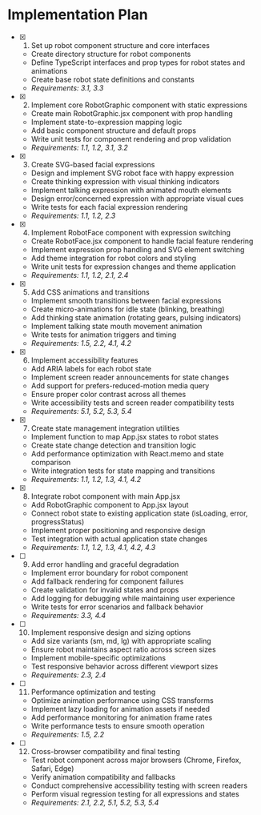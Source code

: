 # Implementation Plan

- [x] 1. Set up robot component structure and core interfaces

  - Create directory structure for robot components
  - Define TypeScript interfaces and prop types for robot states and animations
  - Create base robot state definitions and constants
  - _Requirements: 3.1, 3.3_

- [x] 2. Implement core RobotGraphic component with static expressions

  - Create main RobotGraphic.jsx component with prop handling
  - Implement state-to-expression mapping logic
  - Add basic component structure and default props
  - Write unit tests for component rendering and prop validation
  - _Requirements: 1.1, 1.2, 3.1, 3.2_

- [x] 3. Create SVG-based facial expressions

  - Design and implement SVG robot face with happy expression
  - Create thinking expression with visual thinking indicators
  - Implement talking expression with animated mouth elements
  - Design error/concerned expression with appropriate visual cues
  - Write tests for each facial expression rendering
  - _Requirements: 1.1, 1.2, 2.3_

- [x] 4. Implement RobotFace component with expression switching

  - Create RobotFace.jsx component to handle facial feature rendering
  - Implement expression prop handling and SVG element switching
  - Add theme integration for robot colors and styling
  - Write unit tests for expression changes and theme application
  - _Requirements: 1.1, 1.2, 2.1, 2.4_

- [x] 5. Add CSS animations and transitions

  - Implement smooth transitions between facial expressions
  - Create micro-animations for idle state (blinking, breathing)
  - Add thinking state animation (rotating gears, pulsing indicators)
  - Implement talking state mouth movement animation
  - Write tests for animation triggers and timing
  - _Requirements: 1.5, 2.2, 4.1, 4.2_

- [x] 6. Implement accessibility features

  - Add ARIA labels for each robot state
  - Implement screen reader announcements for state changes
  - Add support for prefers-reduced-motion media query
  - Ensure proper color contrast across all themes
  - Write accessibility tests and screen reader compatibility tests
  - _Requirements: 5.1, 5.2, 5.3, 5.4_

- [x] 7. Create state management integration utilities

  - Implement function to map App.jsx states to robot states
  - Create state change detection and transition logic
  - Add performance optimization with React.memo and state comparison
  - Write integration tests for state mapping and transitions
  - _Requirements: 1.1, 1.2, 1.3, 4.1, 4.2_

- [x] 8. Integrate robot component with main App.jsx

  - Add RobotGraphic component to App.jsx layout
  - Connect robot state to existing application state (isLoading, error, progressStatus)
  - Implement proper positioning and responsive design
  - Test integration with actual application state changes
  - _Requirements: 1.1, 1.2, 1.3, 4.1, 4.2, 4.3_

- [ ] 9. Add error handling and graceful degradation

  - Implement error boundary for robot component
  - Add fallback rendering for component failures
  - Create validation for invalid states and props
  - Add logging for debugging while maintaining user experience
  - Write tests for error scenarios and fallback behavior
  - _Requirements: 3.3, 4.4_

- [ ] 10. Implement responsive design and sizing options

  - Add size variants (sm, md, lg) with appropriate scaling
  - Ensure robot maintains aspect ratio across screen sizes
  - Implement mobile-specific optimizations
  - Test responsive behavior across different viewport sizes
  - _Requirements: 2.3, 2.4_

- [ ] 11. Performance optimization and testing

  - Optimize animation performance using CSS transforms
  - Implement lazy loading for animation assets if needed
  - Add performance monitoring for animation frame rates
  - Write performance tests to ensure smooth operation
  - _Requirements: 1.5, 2.2_

- [ ] 12. Cross-browser compatibility and final testing
  - Test robot component across major browsers (Chrome, Firefox, Safari, Edge)
  - Verify animation compatibility and fallbacks
  - Conduct comprehensive accessibility testing with screen readers
  - Perform visual regression testing for all expressions and states
  - _Requirements: 2.1, 2.2, 5.1, 5.2, 5.3, 5.4_
